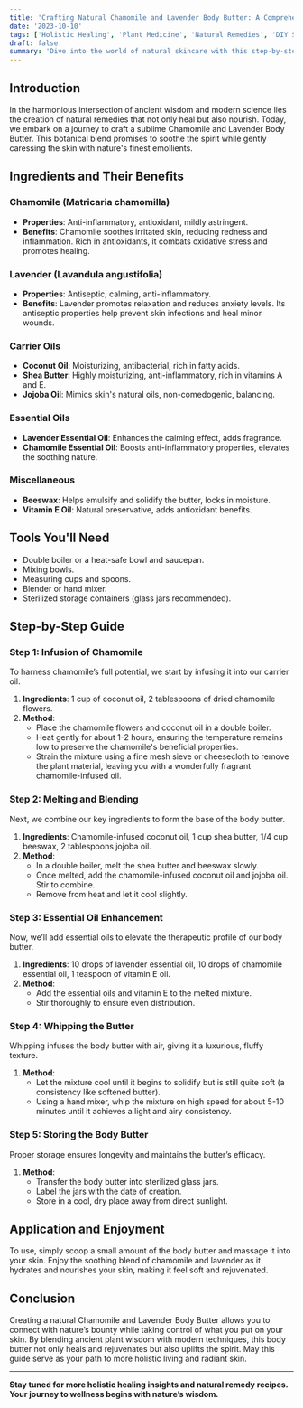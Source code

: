 ```yaml
---
title: 'Crafting Natural Chamomile and Lavender Body Butter: A Comprehensive Guide'
date: '2023-10-10'
tags: ['Holistic Healing', 'Plant Medicine', 'Natural Remedies', 'DIY Skincare']
draft: false
summary: 'Dive into the world of natural skincare with this step-by-step guide to creating your own chamomile and lavender body butter, blending ancient wisdom with modern scientific understanding.'
---
```


## Introduction

In the harmonious intersection of ancient wisdom and modern science lies the creation of natural remedies that not only heal but also nourish. Today, we embark on a journey to craft a sublime Chamomile and Lavender Body Butter. This botanical blend promises to soothe the spirit while gently caressing the skin with nature's finest emollients.

## Ingredients and Their Benefits

### Chamomile (Matricaria chamomilla)
- **Properties**: Anti-inflammatory, antioxidant, mildly astringent.
- **Benefits**: Chamomile soothes irritated skin, reducing redness and inflammation. Rich in antioxidants, it combats oxidative stress and promotes healing.

### Lavender (Lavandula angustifolia)
- **Properties**: Antiseptic, calming, anti-inflammatory.
- **Benefits**: Lavender promotes relaxation and reduces anxiety levels. Its antiseptic properties help prevent skin infections and heal minor wounds.

### Carrier Oils
- **Coconut Oil**: Moisturizing, antibacterial, rich in fatty acids.
- **Shea Butter**: Highly moisturizing, anti-inflammatory, rich in vitamins A and E.
- **Jojoba Oil**: Mimics skin's natural oils, non-comedogenic, balancing.

### Essential Oils
- **Lavender Essential Oil**: Enhances the calming effect, adds fragrance.
- **Chamomile Essential Oil**: Boosts anti-inflammatory properties, elevates the soothing nature.

### Miscellaneous
- **Beeswax**: Helps emulsify and solidify the butter, locks in moisture.
- **Vitamin E Oil**: Natural preservative, adds antioxidant benefits.

## Tools You'll Need

- Double boiler or a heat-safe bowl and saucepan.
- Mixing bowls.
- Measuring cups and spoons.
- Blender or hand mixer.
- Sterilized storage containers (glass jars recommended).

## Step-by-Step Guide

### Step 1: Infusion of Chamomile
To harness chamomile’s full potential, we start by infusing it into our carrier oil.

1. **Ingredients**: 1 cup of coconut oil, 2 tablespoons of dried chamomile flowers.
2. **Method**: 
   - Place the chamomile flowers and coconut oil in a double boiler.
   - Heat gently for about 1-2 hours, ensuring the temperature remains low to preserve the chamomile's beneficial properties.
   - Strain the mixture using a fine mesh sieve or cheesecloth to remove the plant material, leaving you with a wonderfully fragrant chamomile-infused oil.

### Step 2: Melting and Blending
Next, we combine our key ingredients to form the base of the body butter.

1. **Ingredients**: Chamomile-infused coconut oil, 1 cup shea butter, 1/4 cup beeswax, 2 tablespoons jojoba oil.
2. **Method**:
   - In a double boiler, melt the shea butter and beeswax slowly.
   - Once melted, add the chamomile-infused coconut oil and jojoba oil. Stir to combine.
   - Remove from heat and let it cool slightly.

### Step 3: Essential Oil Enhancement
Now, we’ll add essential oils to elevate the therapeutic profile of our body butter.

1. **Ingredients**: 10 drops of lavender essential oil, 10 drops of chamomile essential oil, 1 teaspoon of vitamin E oil.
2. **Method**:
   - Add the essential oils and vitamin E to the melted mixture.
   - Stir thoroughly to ensure even distribution.

### Step 4: Whipping the Butter
Whipping infuses the body butter with air, giving it a luxurious, fluffy texture.

1. **Method**:
   - Let the mixture cool until it begins to solidify but is still quite soft (a consistency like softened butter).
   - Using a hand mixer, whip the mixture on high speed for about 5-10 minutes until it achieves a light and airy consistency.

### Step 5: Storing the Body Butter
Proper storage ensures longevity and maintains the butter’s efficacy.

1. **Method**:
   - Transfer the body butter into sterilized glass jars.
   - Label the jars with the date of creation.
   - Store in a cool, dry place away from direct sunlight.

## Application and Enjoyment

To use, simply scoop a small amount of the body butter and massage it into your skin. Enjoy the soothing blend of chamomile and lavender as it hydrates and nourishes your skin, making it feel soft and rejuvenated.

## Conclusion

Creating a natural Chamomile and Lavender Body Butter allows you to connect with nature’s bounty while taking control of what you put on your skin. By blending ancient plant wisdom with modern techniques, this body butter not only heals and rejuvenates but also uplifts the spirit. May this guide serve as your path to more holistic living and radiant skin.

---

**Stay tuned for more holistic healing insights and natural remedy recipes. Your journey to wellness begins with nature’s wisdom.**